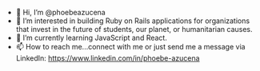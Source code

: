 - 👋 Hi, I’m @phoebeazucena
- 👀 I’m interested in building Ruby on Rails applications for organizations that invest in the future of students, our planet, or humanitarian causes.
- 🌱 I’m currently learning JavaScript and React.
- 📫 How to reach me...connect with me or just send me a message via LinkedIn: https://www.linkedin.com/in/phoebe-azucena

<!---
phoebeazucena/phoebeazucena is a ✨ special ✨ repository because its `README.md` (this file) appears on your GitHub profile.
You can click the Preview link to take a look at your changes.
--->
